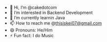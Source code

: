 - 👋 Hi, I’m @cakedotcom
- 👀 I’m interested in Backend Development
- 🌱 I’m currently learnin Java
- 📫 How to reach me @thisiskei07@gmail.com
- 😄 Pronouns: He/Him
- ⚡ Fun fact: I do Music

<!---
cakedotcom/cakedotcom is a ✨ special ✨ repository because its `README.md` (this file) appears on your GitHub profile.
You can click the Preview link to take a look at your changes.
--->
